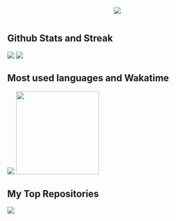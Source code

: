 <p align="center">
<img src="https://readme-typing-svg.demolab.com?font=Acme&pause=1000&color=5BCDEC&width=435&lines=I'm+full-stack+web+and+flutter+developer.+I+like+scraping." />
</p>
    
<div>
<img src="https://github-readme-activity-graph.cyclic.app/graph?username=DevFirdavs&theme=react-dark" alt="">
</div>
    
<div>
<h2>Github Stats and Streak</h2>
<img src="https://github-readme-stats.vercel.app/api?username=DevFirdavs&show_icons=true&theme=react-dark&bg_color=20232a&title_color=5bcdec&icon_color=5bcdec&text_color=ffffff" />
<img src="https://streak-stats.demolab.com?user=DevFirdavs&theme=react" />
</div>

<div>
<h2>Most used languages and Wakatime</h2>
<img src="https://github-readme-stats.vercel.app/api/top-langs/?username=Firdavs-coder&langs_count=8&layout=compact&theme=react&bg_color=20232a&title_color=5bcdec&icon_color=5bcdec" />
<img height="190" src="https://github-readme-stats.vercel.app/api/wakatime?username=DevFirdavs&bg_color=20232a&title_color=5bcdec&text_color=ffffff" alt="">
</div>


<div>
<h2>My Top Repositories</h2>
<img src="https://github-readme-stats.vercel.app/api/pin/?username=DevFirdavs&repo=Fitness-App-using-API&title_color=fff&icon_color=f9f9f9&text_color=9f9f9f&bg_color=20232a">
</div>

